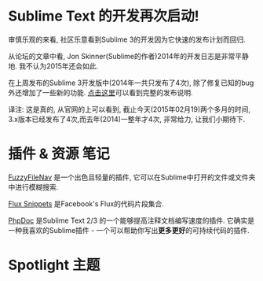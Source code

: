 # Sublime Text 的开发再次启动!

审慎乐观的来看, 社区乐意看到Sublime 3的开发因为它快速的发布计划而回归.

从论坛的文章中看, Jon Skinner(Sublime的作者)2014年的开发日志是非常平静地. 我不认为2015年还会如此.

在上周发布的Sublime 3开发版中(2014年一共只发布了4次), 除了修复已知的bug外还增加了一些新的功能. [点击这里][1]可以看到完整的发布说明.

译注: 这是真的, 从官网的上可以看到, 截止今天(2015年02月19)两个多月的时间, 3.x版本已经发布了4次,而去年(2014)一整年才4次, 非常给力, 让我们小期待下.


# 插件 & 资源 笔记

[FuzzyFileNav][2] 是一个出色且轻量的插件, 它可以在Sublime中打开的文件或文件夹中进行模糊搜索.

[Flux Snippets][3] 是Facebook's Flux的代码片段集合.

[PhpDoc][4] 是Sublime Text 2/3 的一个能够提高注释文档编写速度的插件. 它确实是一种我喜欢的Sublime插件 - 一个可以帮助你写出**更多更好**的可持续代码的插件.


# Spotlight 主题



[1]: http://www.sublimetext.com/3dev
[2]: https://github.com/facelessuser/FuzzyFileNav
[3]: https://github.com/jansanchez/Flux_Snippets
[4]: https://github.com/SublimeText/PhpDoc




